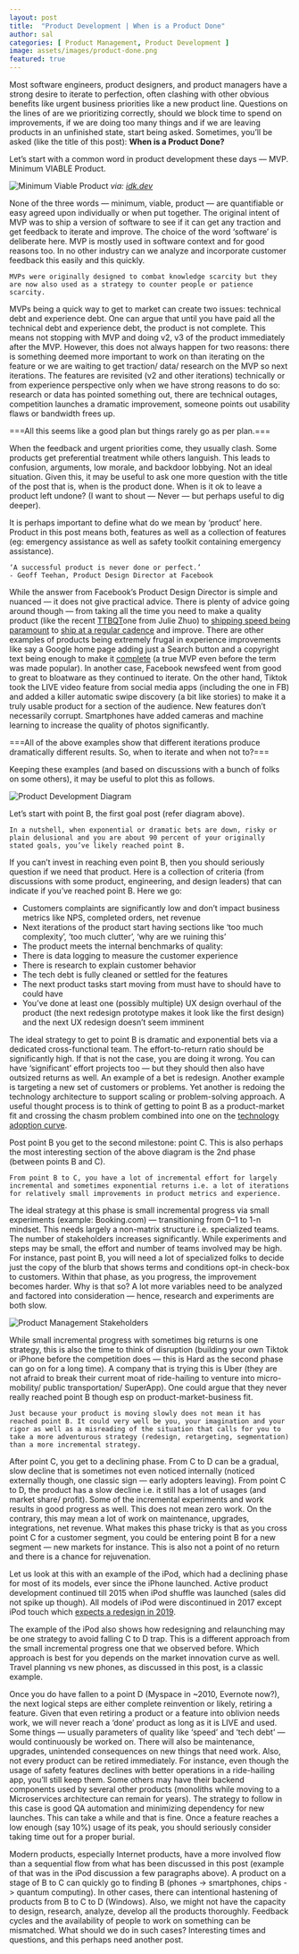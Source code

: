 ```yaml
---
layout: post
title:  "Product Development | When is a Product Done"
author: sal
categories: [ Product Management, Product Development ]
image: assets/images/product-done.png
featured: true
---
```

Most software engineers, product designers, and product managers have a strong desire to iterate to perfection, often clashing with other obvious benefits like urgent business priorities like a new product line. Questions on the lines of are we prioritizing correctly, should we block time to spend on improvements, if we are doing too many things and if we are leaving products in an unfinished state, start being asked. Sometimes, you’ll be asked (like the title of this post): <strong>When is a Product Done?</strong>

Let’s start with a common word in product development these days — MVP. Minimum VIABLE Product.

<img src="assets/image/product-done-mvp.png" alt="Minimum Viable Product" title="Minimum Viable Product" />
<em>via: <a href="idk.dev" target="_blank">idk.dev</a></em>

None of the three words — minimum, viable, product — are quantifiable or easy agreed upon individually or when put together. The original intent of MVP was to ship a version of software to see if it can get any traction and get feedback to iterate and improve. The choice of the word ‘software’ is deliberate here. MVP is mostly used in software context and for good reasons too. In no other industry can we analyze and incorporate customer feedback this easily and this quickly.

```
MVPs were originally designed to combat knowledge scarcity but they are now also used as a strategy to counter people or patience scarcity.
```
MVPs being a quick way to get to market can create two issues: technical debt and experience debt. One can argue that until you have paid all the technical debt and experience debt, the product is not complete. This means not stopping with MVP and doing v2, v3 of the product immediately after the MVP. However, this does not always happen for two reasons: there is something deemed more important to work on than iterating on the feature or we are waiting to get traction/ data/ research on the MVP so next iterations.
The features are revisited (v2 and other iterations) technically or from experience perspective only when we have strong reasons to do so: research or data has pointed something out, there are technical outages, competition launches a dramatic improvement, someone points out usability flaws or bandwidth frees up.

===All this seems like a good plan but things rarely go as per plan.===

When the feedback and urgent priorities come, they usually clash. Some products get preferential treatment while others languish. This leads to confusion, arguments, low morale, and backdoor lobbying. Not an ideal situation. Given this, it may be useful to ask one more question with the title of the post that is, when is the product done. When is it ok to leave a product left undone? (I want to shout — Never — but perhaps useful to dig deeper).

It is perhaps important to define what do we mean by ‘product’ here. Product in this post means both, features as well as a collection of features (eg: emergency assistance as well as safety toolkit containing emergency assistance).

```
‘A successful product is never done or perfect.’
- Geoff Teehan, Product Design Director at Facebook
```

While the answer from Facebook’s Product Design Director is simple and nuanced — it does not give practical advice. There is plenty of advice going around though — from taking all the time you need to make a quality product (like the recent <a href="https://medium.com/the-year-of-the-looking-glass/how-to-make-things-high-quality-f466f875227d" target="_blank">TTBQT</a>one from Julie Zhuo) to <a href="https://twitter.com/naval/status/1158964119023652864" target="_blank">shipping speed being paramount</a> to <a href="https://www.amazon.in/Planning-Extreme-Programming-Kent-Beck/dp/0201710919/ref=sr_1_fkmr0_1?keywords=martin+fowler+xp+exp%3Bained&qid=1565360344&s=books&sr=1-1-fkmr0" target="_blank">ship at a regular cadence</a> and improve. There are other examples of products being extremely frugal in experience improvements like say a Google home page adding just a Search button and a copyright text being enough to make it <a href="https://www.huffingtonpost.in/2012/03/27/google-design-sergey-brin_n_1384074.html" target="_blank">complete</a> (a true MVP even before the term was made popular). In another case, Facebook newsfeed went from good to great to bloatware as they continued to iterate. On the other hand, Tiktok took the LIVE video feature from social media apps (including the one in FB) and added a killer automatic swipe discovery (a bit like stories) to make it a truly usable product for a section of the audience. New features don’t necessarily corrupt. Smartphones have added cameras and machine learning to increase the quality of photos significantly.

===All of the above examples show that different iterations produce dramatically different results. So, when to iterate and when not to?===

Keeping these examples (and based on discussions with a bunch of folks on some others), it may be useful to plot this as follows.

<img src="assets/image/product-done-diagram.png" alt="Product Development Diagram" title="Product Development Diagram" />

Let’s start with point B, the first goal post (refer diagram above).

```
In a nutshell, when exponential or dramatic bets are down, risky or plain delusional and you are about 90 percent of your originally stated goals, you’ve likely reached point B.
```

If you can’t invest in reaching even point B, then you should seriously question if we need that product. Here is a collection of criteria (from discussions with some product, engineering, and design leaders) that can indicate if you’ve reached point B. Here we go:

<ul>
	<li>Customers complaints are significantly low and don’t impact business metrics like NPS, completed orders, net revenue</li>
	<li>Next iterations of the product start having sections like ‘too much complexity’, ‘too much clutter’, ‘why are we ruining this’</li>
	<li>The product meets the internal benchmarks of quality:</li>
	<li>There is data logging to measure the customer experience</li>
	<li>There is research to explain customer behavior</li>
	<li>The tech debt is fully cleaned or settled for the features</li>
	<li>The next product tasks start moving from must have to should have to could have</li>
	<li>You’ve done at least one (possibly multiple) UX design overhaul of the product (the next redesign prototype makes it look like the first design) and the next UX redesign doesn’t seem imminent</li>
</ul>

The ideal strategy to get to point B is dramatic and exponential bets via a dedicated cross-functional team. The effort-to-return ratio should be significantly high. If that is not the case, you are doing it wrong. You can have ‘significant’ effort projects too — but they should then also have outsized returns as well. An example of a bet is redesign. Another example is targeting a new set of customers or problems. Yet another is redoing the technology architecture to support scaling or problem-solving approach. A useful thought process is to think of getting to point B as a product-market fit and crossing the chasm problem combined into one on the <a href="https://en.wikipedia.org/wiki/Crossing_the_Chasm" target="_blank">technology adoption curve</a>.

Post point B you get to the second milestone: point C. This is also perhaps the most interesting section of the above diagram is the 2nd phase (between points B and C).

```
From point B to C, you have a lot of incremental effort for largely incremental and sometimes exponential returns i.e. a lot of iterations for relatively small improvements in product metrics and experience.
```

The ideal strategy at this phase is small incremental progress via small experiments (example: Booking.com) — transitioning from 0–1 to 1-n mindset. This needs largely a non-matrix structure i.e. specialized teams. The number of stakeholders increases significantly. While experiments and steps may be small, the effort and number of teams involved may be high. For instance, past point B, you will need a lot of specialized folks to decide just the copy of the blurb that shows terms and conditions opt-in check-box to customers. Within that phase, as you progress, the improvement becomes harder. Why is that so? A lot more variables need to be analyzed and factored into consideration — hence, research and experiments are both slow.

<img src="assets/image/product-done-stakeholders.png" alt="Product Management Stakeholders" title="Product Development Stakeholders" />

While small incremental progress with sometimes big returns is one strategy, this is also the time to think of disruption (building your own Tiktok or iPhone before the competition does — this is Hard as the second phase can go on for a long time). A company that is trying this is Uber (they are not afraid to break their current moat of ride-hailing to venture into micro-mobility/ public transportation/ SuperApp). One could argue that they never really reached point B though esp on product-market-business fit.

```
Just because your product is moving slowly does not mean it has reached point B. It could very well be you, your imagination and your rigor as well as a misreading of the situation that calls for you to take a more adventurous strategy (redesign, retargeting, segmentation) than a more incremental strategy.
```

After point C, you get to a declining phase. From C to D can be a gradual, slow decline that is sometimes not even noticed internally (noticed externally though, one classic sign — early adopters leaving). From point C to D, the product has a slow decline i.e. it still has a lot of usages (and market share/ profit). Some of the incremental experiments and work results in good progress as well. This does not mean zero work. On the contrary, this may mean a lot of work on maintenance, upgrades, integrations, net revenue. What makes this phase tricky is that as you cross point C for a customer segment, you could be entering point B for a new segment — new markets for instance. This is also not a point of no return and there is a chance for rejuvenation.

Let us look at this with an example of the iPod, which had a declining phase for most of its models, ever since the iPhone launched. Active product development continued till 2015 when iPod shuffle was launched (sales did not spike up though). All models of iPod were discontinued in 2017 except iPod touch which <a href="https://www.t3.com/news/ipod-isnt-dead-after-all-apple-will-unleash-an-iphone-x-style-redesign-for-ipod-touch" target="_blank">expects a redesign in 2019</a>.

The example of the iPod also shows how redesigning and relaunching may be one strategy to avoid falling C to D trap. This is a different approach from the small incremental progress one that we observed before. Which approach is best for you depends on the market innovation curve as well. Travel planning vs new phones, as discussed in this post, is a classic example.

Once you do have fallen to a point D (Myspace in ~2010, Evernote now?), the next logical steps are either complete reinvention or likely, retiring a feature. Given that even retiring a product or a feature into oblivion needs work, we will never reach a ‘done’ product as long as it is LIVE and used. Some things — usually parameters of quality like ‘speed’ and ‘tech debt’ — would continuously be worked on. There will also be maintenance, upgrades, unintended consequences on new things that need work. Also, not every product can be retired immediately. For instance, even though the usage of safety features declines with better operations in a ride-hailing app, you’ll still keep them. Some others may have their backend components used by several other products (monoliths while moving to a Microservices architecture can remain for years). The strategy to follow in this case is good QA automation and minimizing dependency for new launches. This can take a while and that is fine. Once a feature reaches a low enough (say 10%) usage of its peak, you should seriously consider taking time out for a proper burial. 

Modern products, especially Internet products, have a more involved flow than a sequential flow from what has been discussed in this post (example of that was in the iPod discussion a few paragraphs above). A product on a stage of B to C can quickly go to finding B (phones -> smartphones, chips -> quantum computing). In other cases, there can intentional hastening of products from B to C to D (Windows). Also, we might not have the capacity to design, research, analyze, develop all the products thoroughly. Feedback cycles and the availability of people to work on something can be mismatched. What should we do in such cases? Interesting times and questions, and this perhaps need another post.